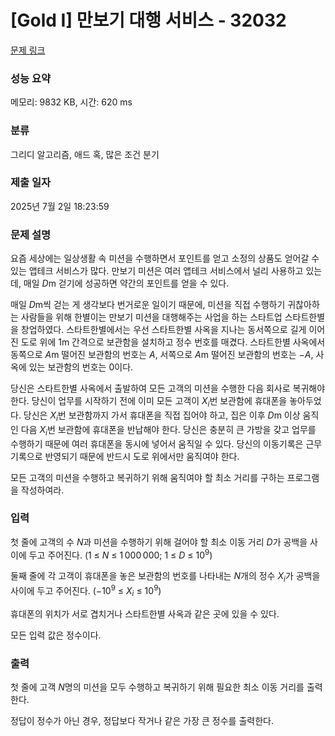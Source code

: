 # [Gold I] 만보기 대행 서비스 - 32032 

[문제 링크](https://www.acmicpc.net/problem/32032) 

### 성능 요약

메모리: 9832 KB, 시간: 620 ms

### 분류

그리디 알고리즘, 애드 혹, 많은 조건 분기

### 제출 일자

2025년 7월 2일 18:23:59

### 문제 설명

<p>요즘 세상에는 일상생활 속 미션을 수행하면서 포인트를 얻고 소정의 상품도 얻어갈 수 있는 앱테크 서비스가 많다. 만보기 미션은 여러 앱테크 서비스에서 널리 사용하고 있는데, 매일 <em>D</em>m 걷기에 성공하면 약간의 포인트를 얻을 수 있다.</p>

<p>매일 <em>D</em>m씩 걷는 게 생각보다 번거로운 일이기 때문에, 미션을 직접 수행하기 귀찮아하는 사람들을 위해 한별이는 만보기 미션을 대행해주는 사업을 하는 스타트업 스타트한별을 창업하였다. 스타트한별에서는 우선 스타트한별 사옥을 지나는 동서쪽으로 길게 이어진 도로 위에 1m 간격으로 보관함을 설치하고 정수 번호를 매겼다. 스타트한별 사옥에서 동쪽으로 <em>A</em>m 떨어진 보관함의 번호는 <em>A</em>, 서쪽으로 <em>A</em>m 떨어진 보관함의 번호는 −<em>A</em>, 사옥에 있는 보관함의 번호는 0이다.</p>

<p>당신은 스타트한별 사옥에서 출발하여 모든 고객의 미션을 수행한 다음 회사로 복귀해야 한다. 당신이 업무를 시작하기 전에 이미 모든 고객이 <em>X</em><sub><em>i</em></sub>번 보관함에 휴대폰을 놓아두었다. 당신은 <em>X</em><sub><em>i</em></sub>번 보관함까지 가서 휴대폰을 직접 집어야 하고, 집은 이후 <em>D</em>m 이상 움직인 다음 <em>X</em><sub><em>i</em></sub>번 보관함에 휴대폰을 반납해야 한다. 당신은 충분히 큰 가방을 갖고 업무를 수행하기 때문에 여러 휴대폰을 동시에 넣어서 움직일 수 있다. 당신의 이동기록은 근무 기록으로 반영되기 때문에 반드시 도로 위에서만 움직여야 한다.</p>

<p>모든 고객의 미션을 수행하고 복귀하기 위해 움직여야 할 최소 거리를 구하는 프로그램을 작성하여라.</p>

### 입력 

 <p>첫 줄에 고객의 수 <em>N</em>과 미션을 수행하기 위해 걸어야 할 최소 이동 거리 <em>D</em>가 공백을 사이에 두고 주어진다. (1 ≤ <em>N</em> ≤ 1 000 000; 1 ≤ <em>D</em> ≤ 10<sup>9</sup>)</p>

<p>둘째 줄에 각 고객이 휴대폰을 놓은 보관함의 번호를 나타내는 <em>N</em>개의 정수 <em>X</em><sub><em>i</em></sub>가 공백을 사이에 두고 주어진다. (−10<sup>9</sup> ≤ <em>X</em><sub><em>i</em></sub> ≤ 10<sup>9</sup>)</p>

<p>휴대폰의 위치가 서로 겹치거나 스타트한별 사옥과 같은 곳에 있을 수 있다.</p>

<p>모든 입력 값은 정수이다.</p>

### 출력 

 <p>첫 줄에 고객 <em>N</em>명의 미션을 모두 수행하고 복귀하기 위해 필요한 최소 이동 거리를 출력한다.</p>

<p>정답이 정수가 아닌 경우, 정답보다 작거나 같은 가장 큰 정수를 출력한다.</p>

